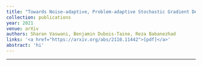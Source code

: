 ```yaml
---
title: "Towards Noise-adaptive, Problem-adaptive Stochastic Gradient Descent"
collection: publications
year: 2021
venue: arXiv
authors: Sharan Vaswani, Benjamin Dubois-Taine, Reza Babanezhad
links: '<a href="https://arxiv.org/abs/2110.11442">[pdf]</a>'
abstract: 'hi'
---
```


---
